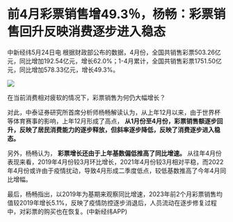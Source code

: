 # 前4月彩票销售增49.3％，杨畅：彩票销售回升反映消费逐步进入稳态

中新经纬5月24日电
根据财政部公布的数据，4月份，全国共销售彩票503.26亿元，同比增加192.54亿元，增长62.0%；1-4月累计，全国共销售彩票1751.50亿元，同比增加578.33亿元，增长49.3%。

![](https://inews.gtimg.com/om_bt/OkTesp0bD0vjAhhZWOS_y63Lm1UUpUKR6SZWZYCsQ37csAA/1000)

在当前消费相对疲软的情况下，彩票销售为何仍大幅增长？

对此，中泰证券研究所首席分析师杨畅解读认为，从上年12月以来，由于世界杯等体育赛事的影响，上年12月形成了高点，
**从1月份至4月份，彩票销售额逐步回升，反映了居民消费能力的逐步释放，但斜率逐步降低，反映了消费逐步进入稳态。**

另外，杨畅认为， **彩票增长还由于上年基数偏低推高了同比增速。**
从往年4月份表现来看，2019年4月份较3月环比增长，2021年4月份较3月相对平稳，而2022年4月份或许由于疫情扰动，导致4月形成二季度低点，较低基数推高了今年4月同比增幅。

最后，杨畅指出，以2019年为基期来观察同比增速，2023年前2个月彩票销售均值较2019年增长5.1%，反映了疫情防控逐步消退后，人员流动在逐步修复过程中，对彩票的购买也在恢复。(中新经纬APP)

